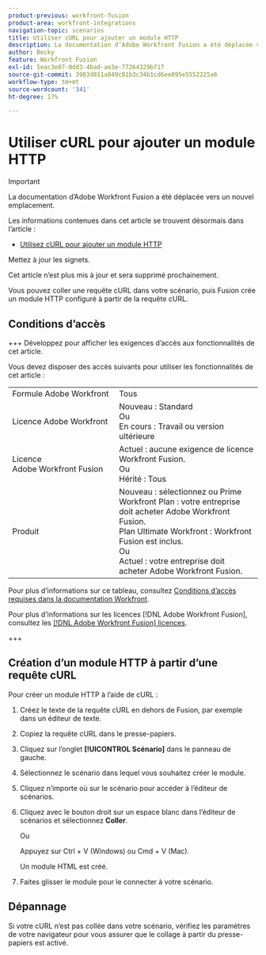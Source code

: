 ```yaml
---
product-previous: workfront-fusion
product-area: workfront-integrations
navigation-topic: scenarios
title: Utiliser cURL pour ajouter un module HTTP
description: La documentation d’Adobe Workfront Fusion a été déplacée vers un nouvel emplacement. Cet article est obsolète, mais contient un lien vers le nouvel article qui couvre cette fonctionnalité.
author: Becky
feature: Workfront Fusion
exl-id: 5eac3e87-0dd3-4bad-ae3e-77264329b717
source-git-commit: 3983d811a849c01b3c34b1cd6ee895e5552225a6
workflow-type: tm+mt
source-wordcount: '341'
ht-degree: 17%

---
```


# Utiliser cURL pour ajouter un module HTTP

>[!IMPORTANT]
>
>La documentation d’Adobe Workfront Fusion a été déplacée vers un nouvel emplacement.
>
>Les informations contenues dans cet article se trouvent désormais dans l’article :
>
>* [Utilisez cURL pour ajouter un module HTTP](https://experienceleague.adobe.com/docs/workfront-fusion/using/create-scenarios/add-modules/use-curl-create-http.html)
>
>Mettez à jour les signets.
>
>Cet article n’est plus mis à jour et sera supprimé prochainement.

Vous pouvez coller une requête cURL dans votre scénario, puis Fusion crée un module HTTP configuré à partir de la requête cURL.

## Conditions d’accès

+++ Développez pour afficher les exigences d’accès aux fonctionnalités de cet article.

Vous devez disposer des accès suivants pour utiliser les fonctionnalités de cet article :

<table style="table-layout:auto"> 
  <tbody>  
    <tr>  
      <td>Formule Adobe Workfront</td>  
      <td>Tous</td>  
    </tr>  
    <tr>  
      <td>Licence Adobe Workfront</td>  
      <td>
        Nouveau : Standard<br>
        Ou <br>
        En cours : Travail ou version ultérieure
      </td>  
    </tr>  
    <tr>  
      <td>Licence Adobe Workfront Fusion</td>  
      <td> 
        Actuel : aucune exigence de licence Workfront Fusion.<br>
        Ou <br>
        Hérité : Tous
      </td>  
    </tr>  
    <tr>  
      <td>Produit</td>  
      <td> 
        Nouveau : sélectionnez ou Prime Workfront Plan : votre entreprise doit acheter Adobe Workfront Fusion.<br>
        Plan Ultimate Workfront : Workfront Fusion est inclus.<br>
        Ou <br>
        Actuel : votre entreprise doit acheter Adobe Workfront Fusion.
      </td>  
    </tr> 
  </tbody>  
</table>

Pour plus d’informations sur ce tableau, consultez [Conditions d’accès requises dans la documentation Workfront](/help/quicksilver/administration-and-setup/add-users/access-levels-and-object-permissions/access-level-requirements-in-documentation.md).

Pour plus d’informations sur les licences [!DNL Adobe Workfront Fusion], consultez les [[!DNL Adobe Workfront Fusion] licences](../../workfront-fusion/get-started/license-automation-vs-integration.md).

+++

## Création d’un module HTTP à partir d’une requête cURL


Pour créer un module HTTP à l’aide de cURL :

1. Créez le texte de la requête cURL en dehors de Fusion, par exemple dans un éditeur de texte.
1. Copiez la requête cURL dans le presse-papiers.
1. Cliquez sur l’onglet **[!UICONTROL Scénario]** dans le panneau de gauche.
1. Sélectionnez le scénario dans lequel vous souhaitez créer le module.
1. Cliquez n’importe où sur le scénario pour accéder à l’éditeur de scénarios.
1. Cliquez avec le bouton droit sur un espace blanc dans l’éditeur de scénarios et sélectionnez **Coller**.

   Ou

   Appuyez sur Ctrl + V (Windows) ou Cmd + V (Mac).


   Un module HTML est créé.
1. Faites glisser le module pour le connecter à votre scénario.

## Dépannage

Si votre cURL n’est pas collée dans votre scénario, vérifiez les paramètres de votre navigateur pour vous assurer que le collage à partir du presse-papiers est activé.


